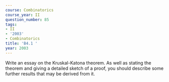 ```yaml
---
course: Combinatorics
course_year: II
question_number: 85
tags:
- II
- '2003'
- Combinatorics
title: 'B4.1 '
year: 2003
---
```



Write an essay on the Kruskal-Katona theorem. As well as stating the theorem and giving a detailed sketch of a proof, you should describe some further results that may be derived from it.